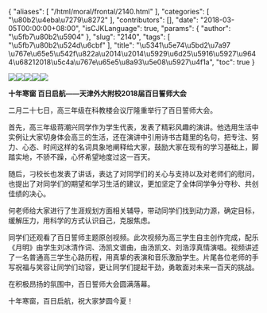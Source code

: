 {
    "aliases": [
        "/html/moral/frontal/2140.html"
    ],
    "categories": [
        "\u80b2\u4eba\u7279\u8272"
    ],
    "contributors": [],
    "date": "2018-03-05T00:00:00+08:00",
    "isCJKLanguage": true,
    "params": {
        "author": "\u5fb7\u80b2\u5904"
    },
    "slug": "2140",
    "tags": [
        "\u5fb7\u80b2\u524d\u6cbf"
    ],
    "title": "\u5341\u5e74\u5bd2\u7a97 \u767e\u65e5\u542f\u822a\u2014\u2014\u5929\u6d25\u5916\u5927\u9644\u68212018\u5c4a\u767e\u65e5\u8a93\u5e08\u5927\u4f1a",
    "toc": true
}

![](https://cdn.tfls.online/mirror/full/b41dc84ebda104953a22b33625c23cccbb4890f8.jpg)![](https://cdn.tfls.online/mirror/full/a2e350457560b9e7508bc387518a18f748eee4a4.jpg)![](https://cdn.tfls.online/mirror/full/3e7cebb20d244ae42f06711b152faef0d2f1a844.jpg)![](https://cdn.tfls.online/mirror/full/f7a7c56613137084780f5f6b7aa10789ae078afd.jpg)![](https://cdn.tfls.online/mirror/full/794dbca7154e79330ba57747f7de57c903f7f743.jpg)







**十年寒窗 百日启航——天津外大附校2018届百日誓师大会**




二月二十七日，高三年级在科教楼会议厅隆重举行了百日誓师大会。




首先，高三年级蒋潮兴同学作为学生代表，发表了精彩风趣的演讲。他选用生活中实例让大家切身体会高三的生活，还在演讲中引用诗书古籍里的名句，把专注、努力、心态、时间这样的名词具象地阐释给大家，鼓励大家在现有的学习基础上，脚踏实地，不骄不躁，心怀希望地度过这一百天。




随后，刁校长也发表了讲话，表达了对同学们的关心与支持以及对老师们的慰问，也提出了对同学们的期望和学习生活的建议，更加坚定了全体同学争分夺秒、共创佳绩的决心。




何老师给大家进行了生涯规划方面相关辅导，带动同学们找到动力源，确定目标，缓解压力，用科学的方式认识自己，克服焦虑。




同学们还观看了百日誓师主题原创视频。此次视频为高三学生自主创作完成，配乐《月明》由学生刘冰清作词、汤凯文谱曲，由汤凯文、刘浩淳真情演唱。视频讲述了一名普通高三学生心路历程，用真挚的表演和音乐激励学生。片尾各位老师的手写祝福与笑容让同学们动容，更让同学们提起干劲，勇敢面对未来一百天的挑战。




在积极昂扬的氛围中，百日誓师大会圆满落幕。




十年寒窗，百日启航，祝大家梦圆今夏！




  



